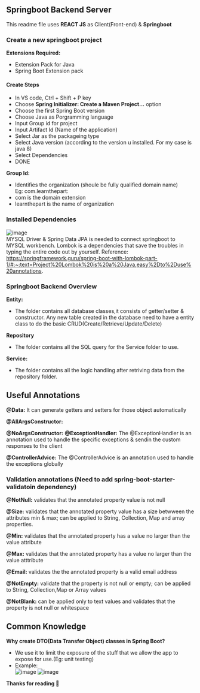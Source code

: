 
## Springboot Backend Server
This readme file uses **REACT JS** as Client(Front-end) & **Springboot**
### Create a new springboot project
**Extensions Required:**
- Extension Pack for Java
- Spring Boot Extension pack

#### Create Steps
- In VS code, Ctrl + Shift + P key
- Choose **Spring Initializer: Create a Maven Project...** option
- Choose the first Spring Boot version
- Choose Java as Porgramming language
- Input Group id for project
- Input Artifact Id (Name of the application)
- Select Jar as the packageing type
- Select Java version (according to the version u installed. For my case is java 8)
- Select Dependencies
- DONE

**Group Id:**
- Identifies the organization (shoule be fully qualified domain name) 
<br> Eg: com.learnthepart: <br>
- com is the domain extension
- learnthepart is the name of organization

### Installed Dependencies
![image](https://user-images.githubusercontent.com/56182367/184104663-f88a9cea-6c2a-4e85-96a4-ff7f49156a52.png)
<br>MYSQL Driver & Spring Data JPA is needed to connect springboot to MYSQL workbench. Lombok is a dependencies that save the troubles in typing the entire code out by yourself. Reference: https://springframework.guru/spring-boot-with-lombok-part-1/#:~:text=Project%20Lombok%20is%20a%20Java,easy%2Dto%2Duse%20annotations.

### Springboot Backend Overview

**Entity:**
- The folder contains all database classes,it consists of getter/setter & constructor. Any new table created in the database need to have a entity class to do the basic CRUD(Create/Retrieve/Update/Delete)

**Repository**
- The folder contains all the SQL query for the Service folder to use.

**Service:**
- The folder contains all the logic handling after retriving data from the repository folder.

## Useful Annotations

**@Data:** It can generate getters and setters for those object automatically

**@AllArgsConstructor:**

**@NoArgsConstructor:**
**@ExceptionHandler:** The @ExceptionHandler is an annotation used to handle the specific exceptions & sendin the custom responses to the client

**@ControllerAdvice:** The @ControllerAdvice  is an annotation used to handle the exceptions globally

### Validation annotations (Need to add spring-boot-starter-validatoin dependency)
**@NotNull:** validates that the annotated property value is not null

**@Size:** validates that the annotated property value has a size betwween the attributes min & max; can be applied to String, Collection, Map and array properties.

**@Min:** validates that the annotated property has a value no larger than the value attribute

**@Max:** validates that the annotated property has a value no larger than the value atttribute

**@Email:** validates the the annotated property is a valid email address

**@NotEmpty:** validate that the property is not null or empty; can be applied to String, Collection,Map or Array values

**@NotBlank:** can be applied only to text values and validates that the property is not null or whitespace

## Common Knowledge
**Why create DTO(Data Transfer Object) classes in Spring Boot?**
- We use it to limit the exposure of the stuff that we allow the app to expose for use.(Eg: unit testing)
- Example:
<br>![image](https://user-images.githubusercontent.com/56182367/185888766-2b5da1f4-c6e2-4ab7-ab79-f706173689af.png)
![image](https://user-images.githubusercontent.com/56182367/185888904-25de5f57-b8c5-4f6c-9499-e0658356da7c.png)

**Thanks for reading :smiling_face_with_three_hearts:**




